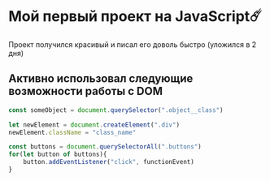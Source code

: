 # Мой первый проект на JavaScript☄️

Проект получился красивый и писал его доволь быстро (уложился в 2 дня)

## Активно использовал следующие возможности работы с DOM
```js
const someObject = document.querySelector(".object__class")
```

```js
let newElement = document.createElement(".div")
newElement.className = "class_name"
```

```js
const buttons = document.querySelectorAll(".buttons")
for(let button of buttons){
    button.addEventListener("click", functionEvent)
}
```